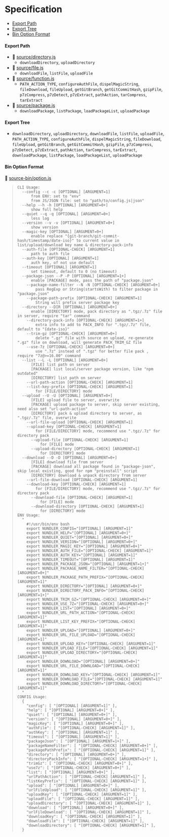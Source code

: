 # Specification

* [Export Path](#export-path)
* [Export Tree](#export-tree)
* [Bin Option Format](#bin-option-format)

#### Export Path
+ 📄 [source/directory.js](source/directory.js)
  - `downloadDirectory`, `uploadDirectory`
+ 📄 [source/file.js](source/file.js)
  - `downloadFile`, `listFile`, `uploadFile`
+ 📄 [source/function.js](source/function.js)
  - `PATH_ACTION_TYPE`, `configureAuthFile`, `dispelMagicString`, `fileDownload`, `fileUpload`, `getGitBranch`, `getGitCommitHash`, `gzipFile`, `p7zCompress`, `p7zDetect`, `p7zExtract`, `pathAction`, `tarCompress`, `tarExtract`
+ 📄 [source/package.js](source/package.js)
  - `downloadPackage`, `listPackage`, `loadPackageList`, `uploadPackage`

#### Export Tree
- `downloadDirectory`, `uploadDirectory`, `downloadFile`, `listFile`, `uploadFile`, `PATH_ACTION_TYPE`, `configureAuthFile`, `dispelMagicString`, `fileDownload`, `fileUpload`, `getGitBranch`, `getGitCommitHash`, `gzipFile`, `p7zCompress`, `p7zDetect`, `p7zExtract`, `pathAction`, `tarCompress`, `tarExtract`, `downloadPackage`, `listPackage`, `loadPackageList`, `uploadPackage`

#### Bin Option Format
📄 [source-bin/option.js](source-bin/option.js)
> ```
> CLI Usage:
>   --config --c -c [OPTIONAL] [ARGUMENT=1]
>       from ENV: set to "env"
>       from JS/JSON file: set to "path/to/config.js|json"
>   --help --h -h [OPTIONAL] [ARGUMENT=0+]
>       show full help
>   --quiet --q -q [OPTIONAL] [ARGUMENT=0+]
>       less log
>   --version --v -v [OPTIONAL] [ARGUMENT=0+]
>       show version
>   --magic-key [OPTIONAL] [ARGUMENT=0+]
>       enable replace "{git-branch/git-commit-hash/timestamp/date-iso}" to current value in list/upload/download key name & directory-pack-info
>   --auth-file [OPTIONAL-CHECK] [ARGUMENT=1]
>       path to auth file
>   --auth-key [OPTIONAL] [ARGUMENT=1]
>       auth key, of not use default
>   --timeout [OPTIONAL] [ARGUMENT=1]
>       set timeout, default to 0 (no timeout)
>   --package-json --P -P [OPTIONAL] [ARGUMENT=1+]
>       enable [PACKAGE] mode, pass the path of "package.json"
>     --package-name-filter --N -N [OPTIONAL-CHECK] [ARGUMENT=0+]
>         pass RegExp or String(startsWith) to filter package in "package.json"
>     --package-path-prefix [OPTIONAL-CHECK] [ARGUMENT=1]
>         String will prefix server package key
>   --directory --DIR [OPTIONAL] [ARGUMENT=0+]
>       enable [DIRECTORY] mode, pack directory as ".tgz/.7z" file in server, require "tar" command
>     --directory-pack-info [OPTIONAL-CHECK] [ARGUMENT=1+]
>         extra info to add to PACK_INFO for ".tgz/.7z" file, default to "{date-iso}"
>     --trim-gz [OPTIONAL-CHECK] [ARGUMENT=0+]
>         delete ".gz" file with source on upload, re-generate ".gz" file on download, will generate PACK_TRIM_GZ file
>     --use-7z [OPTIONAL-CHECK] [ARGUMENT=0+]
>         use ".7z" instead of ".tgz" for better file pack , require "7z@>=16.00" command
>   --list --L -L [OPTIONAL] [ARGUMENT=0+]
>       [FILE] list path on server
>       [PACKAGE] list local/server package version, like "npm outdated"
>       [DIRECTORY] list path on server
>     --url-path-action [OPTIONAL-CHECK] [ARGUMENT=1]
>     --list-key-prefix [OPTIONAL-CHECK] [ARGUMENT=1]
>         for [FILE/DIRECTORY] mode
>   --upload --U -U [OPTIONAL] [ARGUMENT=0+]
>       [FILE] upload file to server, overwrite
>       [PACKAGE] upload package to server, skip server existing, need also set "url-path-action"
>       [DIRECTORY] pack & upload directory to server, as ".tgz/.7z" file, overwrite
>     --url-file-upload [OPTIONAL-CHECK] [ARGUMENT=1]
>     --upload-key [OPTIONAL-CHECK] [ARGUMENT=1]
>         for [FILE/DIRECTORY] mode, recommend use ".tgz/.7z" for directory pack
>       --upload-file [OPTIONAL-CHECK] [ARGUMENT=1]
>           for [FILE] mode
>       --upload-directory [OPTIONAL-CHECK] [ARGUMENT=1]
>           for [DIRECTORY] mode
>   --download --D -D [OPTIONAL] [ARGUMENT=0+]
>       [FILE] download file from server
>       [PACKAGE] download all package found in "package-json", skip local existing, good for npm "preinstall" script
>       [DIRECTORY] download & unpack directory from server
>     --url-file-download [OPTIONAL-CHECK] [ARGUMENT=1]
>     --download-key [OPTIONAL-CHECK] [ARGUMENT=1]
>         for [FILE/DIRECTORY] mode, recommend use ".tgz/.7z" for directory pack
>       --download-file [OPTIONAL-CHECK] [ARGUMENT=1]
>           for [FILE] mode
>       --download-directory [OPTIONAL-CHECK] [ARGUMENT=1]
>           for [DIRECTORY] mode
> ENV Usage:
>   "
>     #!/usr/bin/env bash
>     export NUNDLER_CONFIG="[OPTIONAL] [ARGUMENT=1]"
>     export NUNDLER_HELP="[OPTIONAL] [ARGUMENT=0+]"
>     export NUNDLER_QUIET="[OPTIONAL] [ARGUMENT=0+]"
>     export NUNDLER_VERSION="[OPTIONAL] [ARGUMENT=0+]"
>     export NUNDLER_MAGIC_KEY="[OPTIONAL] [ARGUMENT=0+]"
>     export NUNDLER_AUTH_FILE="[OPTIONAL-CHECK] [ARGUMENT=1]"
>     export NUNDLER_AUTH_KEY="[OPTIONAL] [ARGUMENT=1]"
>     export NUNDLER_TIMEOUT="[OPTIONAL] [ARGUMENT=1]"
>     export NUNDLER_PACKAGE_JSON="[OPTIONAL] [ARGUMENT=1+]"
>     export NUNDLER_PACKAGE_NAME_FILTER="[OPTIONAL-CHECK] [ARGUMENT=0+]"
>     export NUNDLER_PACKAGE_PATH_PREFIX="[OPTIONAL-CHECK] [ARGUMENT=1]"
>     export NUNDLER_DIRECTORY="[OPTIONAL] [ARGUMENT=0+]"
>     export NUNDLER_DIRECTORY_PACK_INFO="[OPTIONAL-CHECK] [ARGUMENT=1+]"
>     export NUNDLER_TRIM_GZ="[OPTIONAL-CHECK] [ARGUMENT=0+]"
>     export NUNDLER_USE_7Z="[OPTIONAL-CHECK] [ARGUMENT=0+]"
>     export NUNDLER_LIST="[OPTIONAL] [ARGUMENT=0+]"
>     export NUNDLER_URL_PATH_ACTION="[OPTIONAL-CHECK] [ARGUMENT=1]"
>     export NUNDLER_LIST_KEY_PREFIX="[OPTIONAL-CHECK] [ARGUMENT=1]"
>     export NUNDLER_UPLOAD="[OPTIONAL] [ARGUMENT=0+]"
>     export NUNDLER_URL_FILE_UPLOAD="[OPTIONAL-CHECK] [ARGUMENT=1]"
>     export NUNDLER_UPLOAD_KEY="[OPTIONAL-CHECK] [ARGUMENT=1]"
>     export NUNDLER_UPLOAD_FILE="[OPTIONAL-CHECK] [ARGUMENT=1]"
>     export NUNDLER_UPLOAD_DIRECTORY="[OPTIONAL-CHECK] [ARGUMENT=1]"
>     export NUNDLER_DOWNLOAD="[OPTIONAL] [ARGUMENT=0+]"
>     export NUNDLER_URL_FILE_DOWNLOAD="[OPTIONAL-CHECK] [ARGUMENT=1]"
>     export NUNDLER_DOWNLOAD_KEY="[OPTIONAL-CHECK] [ARGUMENT=1]"
>     export NUNDLER_DOWNLOAD_FILE="[OPTIONAL-CHECK] [ARGUMENT=1]"
>     export NUNDLER_DOWNLOAD_DIRECTORY="[OPTIONAL-CHECK] [ARGUMENT=1]"
>   "
> CONFIG Usage:
>   {
>     "config": [ "[OPTIONAL] [ARGUMENT=1]" ],
>     "help": [ "[OPTIONAL] [ARGUMENT=0+]" ],
>     "quiet": [ "[OPTIONAL] [ARGUMENT=0+]" ],
>     "version": [ "[OPTIONAL] [ARGUMENT=0+]" ],
>     "magicKey": [ "[OPTIONAL] [ARGUMENT=0+]" ],
>     "authFile": [ "[OPTIONAL-CHECK] [ARGUMENT=1]" ],
>     "authKey": [ "[OPTIONAL] [ARGUMENT=1]" ],
>     "timeout": [ "[OPTIONAL] [ARGUMENT=1]" ],
>     "packageJson": [ "[OPTIONAL] [ARGUMENT=1+]" ],
>     "packageNameFilter": [ "[OPTIONAL-CHECK] [ARGUMENT=0+]" ],
>     "packagePathPrefix": [ "[OPTIONAL-CHECK] [ARGUMENT=1]" ],
>     "directory": [ "[OPTIONAL] [ARGUMENT=0+]" ],
>     "directoryPackInfo": [ "[OPTIONAL-CHECK] [ARGUMENT=1+]" ],
>     "trimGz": [ "[OPTIONAL-CHECK] [ARGUMENT=0+]" ],
>     "use7z": [ "[OPTIONAL-CHECK] [ARGUMENT=0+]" ],
>     "list": [ "[OPTIONAL] [ARGUMENT=0+]" ],
>     "urlPathAction": [ "[OPTIONAL-CHECK] [ARGUMENT=1]" ],
>     "listKeyPrefix": [ "[OPTIONAL-CHECK] [ARGUMENT=1]" ],
>     "upload": [ "[OPTIONAL] [ARGUMENT=0+]" ],
>     "urlFileUpload": [ "[OPTIONAL-CHECK] [ARGUMENT=1]" ],
>     "uploadKey": [ "[OPTIONAL-CHECK] [ARGUMENT=1]" ],
>     "uploadFile": [ "[OPTIONAL-CHECK] [ARGUMENT=1]" ],
>     "uploadDirectory": [ "[OPTIONAL-CHECK] [ARGUMENT=1]" ],
>     "download": [ "[OPTIONAL] [ARGUMENT=0+]" ],
>     "urlFileDownload": [ "[OPTIONAL-CHECK] [ARGUMENT=1]" ],
>     "downloadKey": [ "[OPTIONAL-CHECK] [ARGUMENT=1]" ],
>     "downloadFile": [ "[OPTIONAL-CHECK] [ARGUMENT=1]" ],
>     "downloadDirectory": [ "[OPTIONAL-CHECK] [ARGUMENT=1]" ],
>   }
> ```
